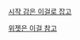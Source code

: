 [시작 감은 이걸로 잡고](http://pythonstudy.xyz/python/article/120-Tkinter-%EC%86%8C%EA%B0%9C)

[위젯은 이걸 참고](https://076923.github.io/posts/#Python-Tkinter)

